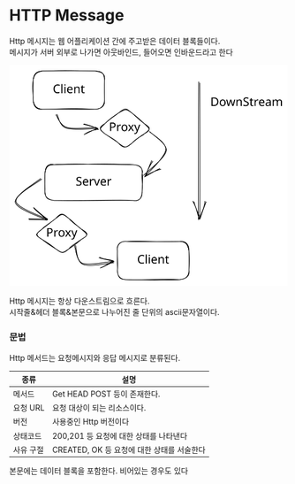 # HTTP Message

Http 메시지는 웹 어플리케이션 간에 주고받은 데이터 블록들이다.\
메시지가 서버 외부로 나가면 아웃바인드, 들어오면 인바운드라고 한다

<img src="../../.gitbook/assets/file.excalidraw (3) (1).svg" alt="" class="gitbook-drawing">

Http 메시지는 항상 다운스트림으로 흐른다.\
시작줄&헤더 블록&본문으로 나누어진 줄 단위의 ascii문자열이다.

### 문법

Http 메서드는 요청메시지와 응답 메시지로 분류된다.

| 종류     | 설명                            |
| ------ | ----------------------------- |
| 메서드    | Get HEAD POST 등이 존재한다.        |
| 요청 URL | 요청 대상이 되는 리소스이다.              |
| 버전     | 사용중인 Http 버전이다                |
| 상태코드   | 200,201 등 요청에 대한 상태를 나타낸다     |
| 사유 구절  | CREATED, OK 등 요청에 대한 상태를 서술한다 |

본문에는 데이터 블록을 포함한다. 비어있는 경우도 있다

### &#x20;
